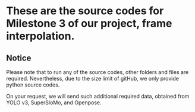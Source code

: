 # These are the source codes for Milestone 3 of our project, frame interpolation.

## Notice

Please note that to run any of the source codes, other folders and files are required. 
Nevertheless, due to the size limit of gitHub, we only provide python source codes.

On your request, we will send such additional required data, obtained from YOLO v3, SuperSloMo, and Openpose.

